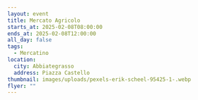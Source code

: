 ```yaml
---
layout: event
title: Mercato Agricolo
starts_at: 2025-02-08T08:00:00
ends_at: 2025-02-08T12:00:00
all_day: false
tags:
  - Mercatino
location:
  city: Abbiategrasso
  address: Piazza Castello
thumbnail: images/uploads/pexels-erik-scheel-95425-1-.webp
flyer: ""
---
```


